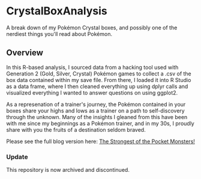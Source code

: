 # CrystalBoxAnalysis
A break down of my Pokémon Crystal boxes, and possibly one of the nerdiest things you'll read about Pokémon. 

## Overview
In this R-based analysis, I sourced data from a hacking tool used with Generation 2 (Gold, Silver, Crystal) Pokémon games to collect a .csv of the box data contained within my save file. 
From there, I loaded it into R Studio as a data frame, where I then cleaned everything up using dplyr calls and visualized everything I wanted to answer questions on using ggplot2. 

As a represenation of a trainer's journey, the Pokémon contained in your boxes share your highs and lows as a trainer on a path to self-discovery through the unknown. Many of the insights I gleaned from 
this have been with me since my beginnings as a Pokémon trainer, and in my 30s, I proudly share with you the fruits of a destination seldom braved. 

Please see the full blog version here: [The Strongest of the Pocket Monsters!](https://brucelee352.github.io/projects/2023/05/04/pkmn-box-analysis.html)

### Update
This repository is now archived and discontinued. 

